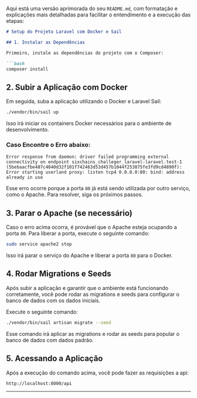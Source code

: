 Aqui está uma versão aprimorada do seu `README.md`, com formatação e explicações mais detalhadas para facilitar o entendimento e a execução das etapas:

```markdown
# Setup do Projeto Laravel com Docker e Sail

## 1. Instalar as Dependências

Primeiro, instale as dependências do projeto com o Composer:

```bash
composer install
```

## 2. Subir a Aplicação com Docker

Em seguida, suba a aplicação utilizando o Docker e Laravel Sail:

```bash
./vendor/bin/sail up
```

Isso irá iniciar os containers Docker necessários para o ambiente de desenvolvimento. 

### **Caso Encontre o Erro abaixo:**

```
Error response from daemon: driver failed programming external connectivity on endpoint sixchains_challeger_laravel-laravel.test-1 (5bebaacfbe487c4040d32f101f742463d53d457b1044f253875fe3fd9cd4890f): Error starting userland proxy: listen tcp4 0.0.0.0:80: bind: address already in use
```

Esse erro ocorre porque a porta `80` já está sendo utilizada por outro serviço, como o Apache. Para resolver, siga os próximos passos.

## 3. Parar o Apache (se necessário)

Caso o erro acima ocorra, é provável que o Apache esteja ocupando a porta `80`. Para liberar a porta, execute o seguinte comando:

```bash
sudo service apache2 stop
```

Isso irá parar o serviço do Apache e liberar a porta `80` para o Docker.

## 4. Rodar Migrations e Seeds

Após subir a aplicação e garantir que o ambiente está funcionando corretamente, você pode rodar as migrations e seeds para configurar o banco de dados com os dados iniciais.

Execute o seguinte comando:

```bash
./vendor/bin/sail artisan migrate --seed
```

Esse comando irá aplicar as migrations e rodar as seeds para popular o banco de dados com dados padrão.

## 5. Acessando a Aplicação

Após a execução do comando acima, você pode fazer as requisições a api:

```
http://localhost:8000/api
```

---

